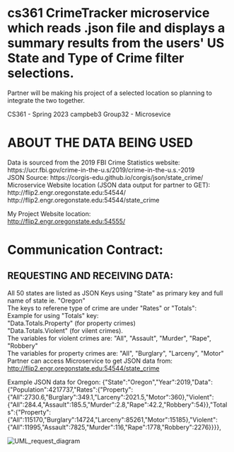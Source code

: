 # cs361 CrimeTracker microservice which reads .json file and displays a summary results from the users' US State and Type of Crime filter selections.
Partner will be making his project of a selected location so planning to integrate the two together.

CS361 - Spring 2023
campbeb3
Group32 - Microsevice

<h1> ABOUT THE DATA BEING USED </h1>
Data is sourced from the 2019 FBI Crime Statistics website: https://ucr.fbi.gov/crime-in-the-u.s/2019/crime-in-the-u.s.-2019
<br>
JSON Source: https://corgis-edu.github.io/corgis/json/state_crime/
<br>
Microservice Website location (JSON data output for partner to GET): 
<br>
http://flip2.engr.oregonstate.edu:54544/
<br>
http://flip2.engr.oregonstate.edu:54544/state_crime


My Project Website location:
<br>
http://flip2.engr.oregonstate.edu:54555/


<h1> Communication Contract:</h1>

<h2> REQUESTING AND RECEIVING DATA: </h2>

All 50 states are listed as JSON Keys using "State" as primary key and full name of state ie. "Oregon"
<br>
The keys to referene type of crime are under "Rates" or "Totals": 
<br>
Example for using "Totals" key:
<br>
"Data.Totals.Property" (for property crimes)
<br>
"Data.Totals.Violent" (for vilent crimes).
<br>
The variables for violent crimes are: "All", "Assault", "Murder", "Rape", "Robbery"
<br>
The variables for property crimes are: "All", "Burglary", "Larceny", "Motor"
<br>
Partner can access Microservice to get JSON data from: http://flip2.engr.oregonstate.edu:54544/state_crime

Example JSON data for Oregon:
{"State":"Oregon","Year":2019,"Data":{"Population":4217737,"Rates":{"Property":{"All":2730.6,"Burglary":349.1,"Larceny":2021.5,"Motor":360},"Violent":{"All":284.4,"Assault":185.5,"Murder":2.8,"Rape":42.2,"Robbery":54}},"Totals":{"Property":{"All":115170,"Burglary":14724,"Larceny":85261,"Motor":15185},"Violent":{"All":11995,"Assault":7825,"Murder":116,"Rape":1778,"Robbery":2276}}}},

![UML_request_diagram](https://github.com/campbeb3/cs361/assets/86080337/b15c78b4-1060-47c2-8c98-4d99453fc434)



